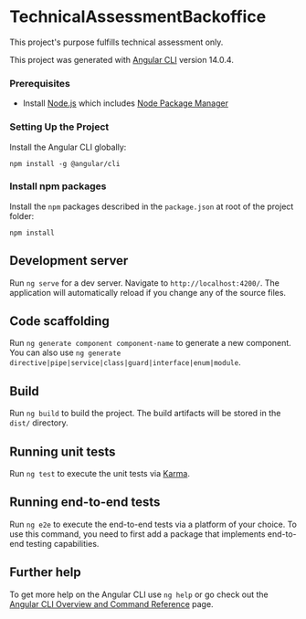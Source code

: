 # TechnicalAssessmentBackoffice

This project's purpose fulfills technical assessment only.

This project was generated with [Angular CLI](https://github.com/angular/angular-cli) version 14.0.4.

### Prerequisites

- Install [Node.js](https://nodejs.org/) which includes [Node Package Manager](https://www.npmjs.com/get-npm)

### Setting Up the Project

Install the Angular CLI globally:

```
npm install -g @angular/cli
```

### Install npm packages

Install the `npm` packages described in the `package.json` at root of the project folder:

```
npm install
```

## Development server

Run `ng serve` for a dev server. Navigate to `http://localhost:4200/`. The application will automatically reload if you change any of the source files.

## Code scaffolding

Run `ng generate component component-name` to generate a new component. You can also use `ng generate directive|pipe|service|class|guard|interface|enum|module`.

## Build

Run `ng build` to build the project. The build artifacts will be stored in the `dist/` directory.

## Running unit tests

Run `ng test` to execute the unit tests via [Karma](https://karma-runner.github.io).

## Running end-to-end tests

Run `ng e2e` to execute the end-to-end tests via a platform of your choice. To use this command, you need to first add a package that implements end-to-end testing capabilities.

## Further help

To get more help on the Angular CLI use `ng help` or go check out the [Angular CLI Overview and Command Reference](https://angular.io/cli) page.
